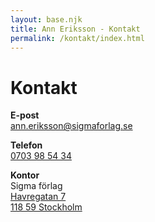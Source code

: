 ```yaml
---
layout: base.njk
title: Ann Eriksson - Kontakt
permalink: /kontakt/index.html
---
```


# Kontakt

**E-post**
<br>
<a href="mailto:ann.eriksson@sigmaforlag.se">ann.eriksson@sigmaforlag.se</a>


**Telefon**
<br>
<a href="tel:+46703985434">0703 98 54 34</a>

**Kontor**
<br>
Sigma förlag
<br>
<a href="https://www.google.com/maps/search/?api=1&query=Sigma+f%C3%B6rlag,+Havregatan+7,+118+59+Stockholm" target="_blank" rel="noopener noreferrer">
  Havregatan 7
  <br>
  118 59 Stockholm
</a>